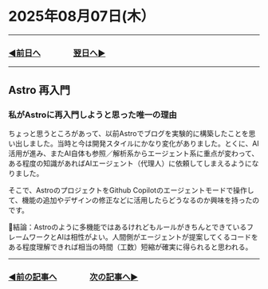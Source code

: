 # 2025年08月07日(木）

---

### [◀️前日へ](https://github.com/yuasys/chatty-journal/blob/main/2025/08/2025-08-06.md)&emsp;&emsp;&emsp;&emsp;[翌日へ▶️](https://github.com/yuasys/chatty-journal/blob/main/2025/08/2025-08-08.md)

---

## Astro 再入門

### 私がAstroに再入門しようと思った唯一の理由

ちょっと思うところがあって、以前Astroでブログを実験的に構築したことを思い出しました。当時と今は開発スタイルにかなり変化がありました。とくに、AI活用が進み、またAI自体も参照／解析系からエージェント系に重点が変わって、ある程度の知識があればAIエージェント（代理人）に依頼してしまえるようになりました。  

そこで、AstroのプロジェクトをGithub Copilotのエージェントモードで操作して、機能の追加やデザインの修正などに活用したらどうなるのか興味を持ったのです。  

📍結論：Astroのように多機能ではあるけれどもルールがきちんとできているフレームワークとAIは相性がよい。人間側がエージェントが提案してくるコードをある程度理解できれば相当の時間（工数）短縮が確実に得られると思われる。

---

### [◀️前の記事へ](https://github.com/yuasys/chatty-journal/blob/main/2025/08/2025-08-02.md)&emsp;&emsp;&emsp;&emsp;[次の記事へ▶️](https://github.com/yuasys/chatty-journal/blob/main/2025/08/2025-08-07.md)
